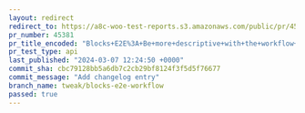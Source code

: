 ```yaml
---
layout: redirect
redirect_to: https://a8c-woo-test-reports.s3.amazonaws.com/public/pr/45381/api/index.html
pr_number: 45381
pr_title_encoded: "Blocks+E2E%3A+Be+more+descriptive+with+the+workflow+titles"
pr_test_type: api
last_published: "2024-03-07 12:24:50 +0000"
commit_sha: cbc79128bb5a6db7c2cb29bf8124f3f5d5f76677
commit_message: "Add changelog entry"
branch_name: tweak/blocks-e2e-workflow
passed: true
---
```

